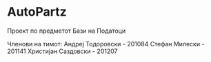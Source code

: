 # AutoPartz

Проект по предметот Бази на Податоци

Членови на тимот:
Андреј Тодоровски - 201084
Стефан Милески - 201141
Христијан Саздовски - 201207
